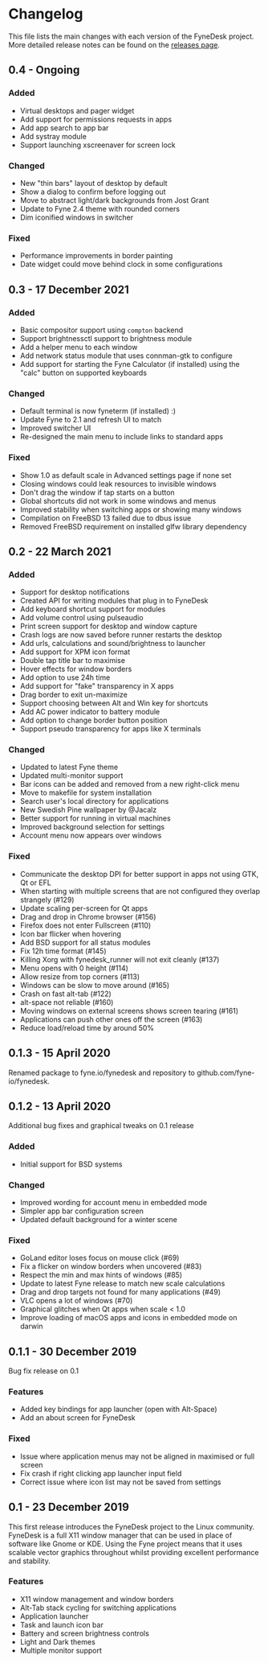 # Changelog

This file lists the main changes with each version of the FyneDesk project.
More detailed release notes can be found on the [releases page](https://github.com/fyne-io/desktop/releases). 

## 0.4 - Ongoing

### Added

* Virtual desktops and pager widget
* Add support for permissions requests in apps
* Add app search to app bar
* Add systray module
* Support launching xscreenaver for screen lock

### Changed

* New "thin bars" layout of desktop by default
* Show a dialog to confirm before logging out
* Move to abstract light/dark backgrounds from Jost Grant
* Update to Fyne 2.4 theme with rounded corners
* Dim iconified windows in switcher

### Fixed

* Performance improvements in border painting
* Date widget could move behind clock in some configurations


## 0.3 - 17 December 2021

### Added

* Basic compositor support using `compton` backend
* Support brightnessctl support to brightness module
* Add a helper menu to each window
* Add network status module that uses connman-gtk to configure
* Add support for starting the Fyne Calculator (if installed) using the "calc" button on supported keyboards

### Changed

* Default terminal is now fyneterm (if installed) :)
* Update Fyne to 2.1 and refresh UI to match
* Improved switcher UI
* Re-designed the main menu to include links to standard apps

### Fixed

* Show 1.0 as default scale in Advanced settings page if none set
* Closing windows could leak resources to invisible windows
* Don't drag the window if tap starts on a button
* Global shortcuts did not work in some windows and menus
* Improved stability when switching apps or showing many windows
* Compilation on FreeBSD 13 failed due to dbus issue
* Removed FreeBSD requirement on installed glfw library dependency


## 0.2 - 22 March 2021

### Added

* Support for desktop notifications
* Created API for writing modules that plug in to FyneDesk
* Add keyboard shortcut support for modules
* Add volume control using pulseaudio
* Print screen support for desktop and window capture
* Crash logs are now saved before runner restarts the desktop
* Add urls, calculations and sound/brightness to launcher
* Add support for XPM icon format
* Double tap title bar to maximise
* Hover effects for window borders
* Add option to use 24h time
* Add support for "fake" transparency in X apps
* Drag border to exit un-maximize
* Support choosing between Alt and Win key for shortcuts
* Add AC power indicator to battery module
* Add option to change border button position
* Support pseudo transparency for apps like X terminals

### Changed

* Updated to latest Fyne theme
* Updated multi-monitor support
* Bar icons can be added and removed from a new right-click menu
* Move to makefile for system installation
* Search user's local directory for applications
* New Swedish Pine wallpaper by @Jacalz
* Better support for running in virtual machines
* Improved background selection for settings
* Account menu now appears over windows

### Fixed

* Communicate the desktop DPI for better support in apps not using GTK, Qt or EFL
* When starting with multiple screens that are not configured they overlap strangely (#129)
* Update scaling per-screen for Qt apps
* Drag and drop in Chrome browser (#156)
* Firefox does not enter Fullscreen (#110)
* Icon bar flicker when hovering
* Add BSD support for all status modules
* Fix 12h time format (#145)
* Killing Xorg with fynedesk_runner will not exit cleanly (#137)
* Menu opens with 0 height (#114)
* Allow resize from top corners (#113)
* Windows can be slow to move around (#165)
* Crash on fast alt-tab (#122)
* alt-space not reliable (#160)
* Moving windows on external screens shows screen tearing (#161)
* Applications can push other ones off the screen (#163)
* Reduce load/reload time by around 50%


## 0.1.3 - 15 April 2020

Renamed package to fyne.io/fynedesk and repository to github.com/fyne-io/fynedesk.


## 0.1.2 - 13 April 2020

Additional bug fixes and graphical tweaks on 0.1 release

### Added

* Initial support for BSD systems

### Changed

* Improved wording for account menu in embedded mode
* Simpler app bar configuration screen
* Updated default background for a winter scene

### Fixed

* GoLand editor loses focus on mouse click (#69)
* Fix a flicker on window borders when uncovered (#83)
* Respect the min and max hints of windows (#85)
* Update to latest Fyne release to match new scale calculations
* Drag and drop targets not found for many applications (#49)
* VLC opens a lot of windows (#70)
* Graphical glitches when Qt apps when scale < 1.0
* Improve loading of macOS apps and icons in embedded mode on darwin


## 0.1.1 - 30 December 2019

Bug fix release on 0.1

### Features

* Added key bindings for app launcher (open with Alt-Space)
* Add an about screen for FyneDesk

### Fixed

* Issue where application menus may not be aligned in maximised or full screen
* Fix crash if right clicking app launcher input field
* Correct issue where icon list may not be saved from settings


## 0.1 - 23 December 2019

This first release introduces the FyneDesk project to the Linux community.
FyneDesk is a full X11 window manager that can be used in place of software like
Gnome or KDE. Using the Fyne project means that it uses scalable vector graphics
throughout whilst providing excellent performance and stability.

### Features

* X11 window management and window borders
* Alt-Tab stack cycling for switching applications
* Application launcher
* Task and launch icon bar
* Battery and screen brightness controls
* Light and Dark themes
* Multiple monitor support

